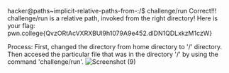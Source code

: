 hacker@paths~implicit-relative-paths-from-:/$ challenge/run Correct!!! challenge/run is a relative path, invoked from the right directory! Here is your flag: pwn.college{QvzORtAcVXRXBUl9h1079A9e452.dlDN1QDLxkzM1czW}

Process: First, changed the directory from home directory to '/' directory. Then accesed the particular file that was in the directory '/' by using the command 'challenge/run'.
![Screenshot (9)](https://github.com/user-attachments/assets/123f22ab-04c2-443a-a3ec-d3bc46c08607)
